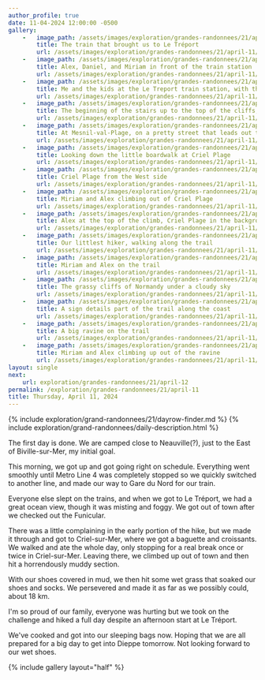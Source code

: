 ```yaml
---
author_profile: true
date: 11-04-2024 12:00:00 -0500
gallery: 
    -   image_path: /assets/images/exploration/grandes-randonnees/21/april-11/small/141552.jpg
        title: The train that brought us to Le Tréport
        url: /assets/images/exploration/grandes-randonnees/21/april-11/large/141552.jpg
    -   image_path: /assets/images/exploration/grandes-randonnees/21/april-11/small/141714.jpg
        title: Alex, Daniel, and Miriam in front of the train station
        url: /assets/images/exploration/grandes-randonnees/21/april-11/large/141714.jpg
    -   image_path: /assets/images/exploration/grandes-randonnees/21/april-11/small/141800.jpg
        title: Me and the kids at the Le Treport train station, with the foggy town behind
        url: /assets/images/exploration/grandes-randonnees/21/april-11/large/141800.jpg
    -   image_path: /assets/images/exploration/grandes-randonnees/21/april-11/small/143251.jpg
        title: The beginning of the stairs up to the top of the cliffs, the GR21 sign above
        url: /assets/images/exploration/grandes-randonnees/21/april-11/large/143251.jpg
    -   image_path: /assets/images/exploration/grandes-randonnees/21/april-11/small/160150.jpg
        title: At Mesnil-val-Plage, on a pretty street that leads out to the sea
        url: /assets/images/exploration/grandes-randonnees/21/april-11/large/160150.jpg
    -   image_path: /assets/images/exploration/grandes-randonnees/21/april-11/small/170840.jpg
        title: Looking down the little boardwalk at Criel Plage
        url: /assets/images/exploration/grandes-randonnees/21/april-11/large/170840.jpg
    -   image_path: /assets/images/exploration/grandes-randonnees/21/april-11/small/173953.jpg
        title: Criel Plage from the West side
        url: /assets/images/exploration/grandes-randonnees/21/april-11/large/173953.jpg
    -   image_path: /assets/images/exploration/grandes-randonnees/21/april-11/small/174652.jpg
        title: Miriam and Alex climbing out of Criel Plage
        url: /assets/images/exploration/grandes-randonnees/21/april-11/large/174652.jpg
    -   image_path: /assets/images/exploration/grandes-randonnees/21/april-11/small/174938.jpg
        title: Alex at the top of the climb, Criel Plage in the background
        url: /assets/images/exploration/grandes-randonnees/21/april-11/large/174938.jpg
    -   image_path: /assets/images/exploration/grandes-randonnees/21/april-11/small/180641.jpg
        title: Our littlest hiker, walking along the trail
        url: /assets/images/exploration/grandes-randonnees/21/april-11/large/180641.jpg
    -   image_path: /assets/images/exploration/grandes-randonnees/21/april-11/small/180650.jpg
        title: Miriam and Alex on the trail
        url: /assets/images/exploration/grandes-randonnees/21/april-11/large/180650.jpg
    -   image_path: /assets/images/exploration/grandes-randonnees/21/april-11/small/183552.jpg
        title: The grassy cliffs of Normandy under a cloudy sky
        url: /assets/images/exploration/grandes-randonnees/21/april-11/large/183552.jpg
    -   image_path: /assets/images/exploration/grandes-randonnees/21/april-11/small/190359.jpg
        title: A sign details part of the trail along the coast
        url: /assets/images/exploration/grandes-randonnees/21/april-11/large/190359.jpg
    -   image_path: /assets/images/exploration/grandes-randonnees/21/april-11/small/193915.jpg
        title: A big ravine on the trail
        url: /assets/images/exploration/grandes-randonnees/21/april-11/large/193915.jpg
    -   image_path: /assets/images/exploration/grandes-randonnees/21/april-11/small/194628.jpg
        title: Miriam and Alex climbing up out of the ravine
        url: /assets/images/exploration/grandes-randonnees/21/april-11/large/194628.jpg
layout: single
next:
    url: exploration/grandes-randonnees/21/april-12
permalink: /exploration/grandes-randonnees/21/april-11
title: Thursday, April 11, 2024
---
```

{% include exploration/grand-randonnees/21/dayrow-finder.md %}
{% include exploration/grand-randonnees/daily-description.html %}

The first day is done. We are camped close to Neauville(?), just to the East of Biville-sur-Mer, my initial goal.

This morning, we got up and got going right on schedule. Everything went smoothly until Metro Line 4 was completely stopped so we quickly switched to another line, and made our way to Gare du Nord for our train.

Everyone else slept on the trains, and when we got to Le Tréport, we had a great ocean view, though it was misting and foggy. We got out of town after we checked out the Funicular.

There was a little complaining in the early portion of the hike, but we made it through and got to Criel-sur-Mer, where we got a baguette and croissants. We walked and ate the whole day, only stopping for a real break once or twice in Criel-sur-Mer. Leaving there, we climbed up out of town and then hit a horrendously muddy section.

With our shoes covered in mud, we then hit some wet grass that soaked our shoes and socks. We persevered and made it as far as we possibly could, about 18 km.

I'm so proud of our family, everyone was hurting but we took on the challenge and hiked a full day despite an afternoon start at Le Tréport.

We've cooked and got into our sleeping bags now. Hoping that we are all prepared for a big day to get into Dieppe tomorrow. Not looking forward to our wet shoes.

{% include gallery layout="half" %}